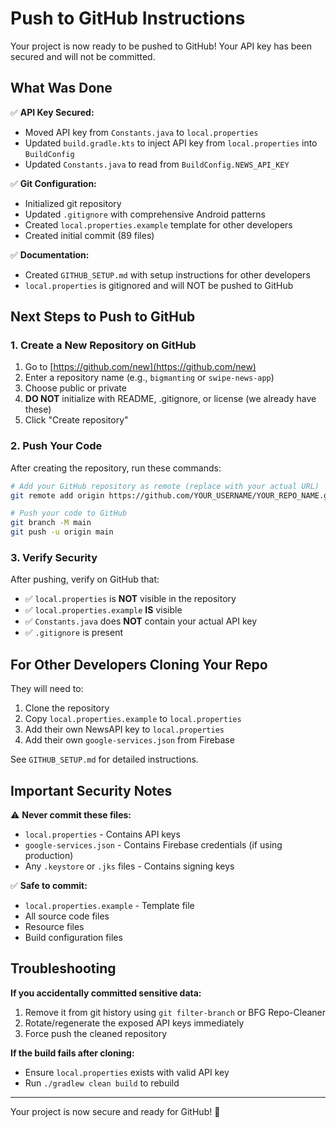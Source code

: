 # Push to GitHub Instructions

Your project is now ready to be pushed to GitHub! Your API key has been secured and will not be committed.

## What Was Done

✅ **API Key Secured:**
- Moved API key from `Constants.java` to `local.properties`
- Updated `build.gradle.kts` to inject API key from `local.properties` into `BuildConfig`
- Updated `Constants.java` to read from `BuildConfig.NEWS_API_KEY`

✅ **Git Configuration:**
- Initialized git repository
- Updated `.gitignore` with comprehensive Android patterns
- Created `local.properties.example` template for other developers
- Created initial commit (89 files)

✅ **Documentation:**
- Created `GITHUB_SETUP.md` with setup instructions for other developers
- `local.properties` is gitignored and will NOT be pushed to GitHub

## Next Steps to Push to GitHub

### 1. Create a New Repository on GitHub

1. Go to [https://github.com/new](https://github.com/new)
2. Enter a repository name (e.g., `bigmanting` or `swipe-news-app`)
3. Choose public or private
4. **DO NOT** initialize with README, .gitignore, or license (we already have these)
5. Click "Create repository"

### 2. Push Your Code

After creating the repository, run these commands:

```bash
# Add your GitHub repository as remote (replace with your actual URL)
git remote add origin https://github.com/YOUR_USERNAME/YOUR_REPO_NAME.git

# Push your code to GitHub
git branch -M main
git push -u origin main
```

### 3. Verify Security

After pushing, verify on GitHub that:
- ✅ `local.properties` is **NOT** visible in the repository
- ✅ `local.properties.example` **IS** visible
- ✅ `Constants.java` does **NOT** contain your actual API key
- ✅ `.gitignore` is present

## For Other Developers Cloning Your Repo

They will need to:
1. Clone the repository
2. Copy `local.properties.example` to `local.properties`
3. Add their own NewsAPI key to `local.properties`
4. Add their own `google-services.json` from Firebase

See `GITHUB_SETUP.md` for detailed instructions.

## Important Security Notes

⚠️ **Never commit these files:**
- `local.properties` - Contains API keys
- `google-services.json` - Contains Firebase credentials (if using production)
- Any `.keystore` or `.jks` files - Contains signing keys

✅ **Safe to commit:**
- `local.properties.example` - Template file
- All source code files
- Resource files
- Build configuration files

## Troubleshooting

**If you accidentally committed sensitive data:**
1. Remove it from git history using `git filter-branch` or BFG Repo-Cleaner
2. Rotate/regenerate the exposed API keys immediately
3. Force push the cleaned repository

**If the build fails after cloning:**
- Ensure `local.properties` exists with valid API key
- Run `./gradlew clean build` to rebuild

---

Your project is now secure and ready for GitHub! 🚀
